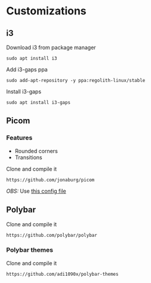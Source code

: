 # Customizations

## i3

Download i3 from package manager
```
sudo apt install i3
```

Add i3-gaps ppa
```
sudo add-apt-repository -y ppa:regolith-linux/stable
```

Install i3-gaps
```
sudo apt install i3-gaps
```

## Picom
### Features 
- Rounded corners
- Transitions

Clone and compile it
```
https://github.com/jonaburg/picom
```

*OBS:* Use [this config file](.config/picom/picom.conf)


## Polybar

Clone and compile it
```
https://github.com/polybar/polybar
```
### Polybar themes
Clone and compile it

```
https://github.com/adi1090x/polybar-themes
```

